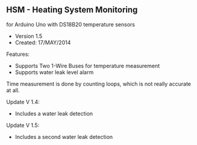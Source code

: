 HSM - Heating System Monitoring
-------------------------------

for Arduino Uno with DS18B20 temperature sensors
- Version 1.5
- Created: 17/MAY/2014

Features:
- Supports Two 1-Wire Buses for temperature measurement
- Supports water leak level alarm

Time measurement is done by counting loops, which is not really accurate at all.

Update V 1.4: 
- Includes a water leak detection

Update V 1.5: 
- Includes a second water leak detection 
